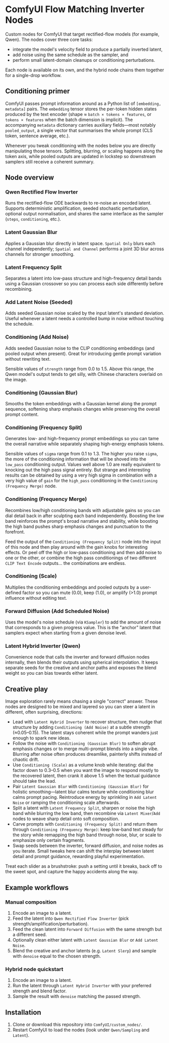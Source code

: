 # ComfyUI Flow Matching Inverter Nodes

Custom nodes for ComfyUI that target rectified-flow models (for example, Qwen). The nodes cover three core tasks:

- integrate the model's velocity field to produce a partially inverted latent,
- add noise using the same schedule as the sampler, and
- perform small latent-domain cleanups or conditioning perturbations.

Each node is available on its own, and the hybrid node chains them together for a single-drop workflow.

## Conditioning primer

ComfyUI passes prompt information around as a Python list of `[embedding, metadata]` pairs. The `embedding` tensor stores the per-token hidden states produced by the text encoder (shape ≈ `batch × tokens × features`, or `tokens × features` when the batch dimension is implicit). The accompanying `metadata` dictionary carries auxiliary fields—most notably `pooled_output`, a single vector that summarises the whole prompt (CLS token, sentence average, etc.).

Whenever you tweak conditioning with the nodes below you are directly manipulating those tensors. Splitting, blurring, or scaling happens along the token axis, while pooled outputs are updated in lockstep so downstream samplers still receive a coherent summary.

## Node overview

### Qwen Rectified Flow Inverter

Runs the rectified-flow ODE backwards to re-noise an encoded latent. Supports deterministic amplification, seeded stochastic perturbation, optional output normalisation, and shares the same interface as the sampler (`steps`, `conditioning`, etc.).

### Latent Gaussian Blur

Applies a Gaussian blur directly in latent space. `Spatial Only` blurs each channel independently; `Spatial and Channel` performs a joint 3D blur across channels for stronger smoothing.

### Latent Frequency Split

Separates a latent into low-pass structure and high-frequency detail bands using a Gaussian crossover so you can process each side differently before recombining.

### Add Latent Noise (Seeded)

Adds seeded Gaussian noise scaled by the input latent's standard deviation. Useful whenever a latent needs a controlled bump in noise without touching the schedule.

### Conditioning (Add Noise)

Adds seeded Gaussian noise to the CLIP conditioning embeddings (and pooled output when present). Great for introducing gentle prompt variation without rewriting text.

Sensible values of `strength` range from 0.0 to 1.5. Above this range, the Qwen model's output tends to get silly, with Chinese characters overlaid on the image.

### Conditioning (Gaussian Blur)

Smooths the token embeddings with a Gaussian kernel along the prompt sequence, softening sharp emphasis changes while preserving the overall prompt content.

### Conditioning (Frequency Split)

Generates low- and high-frequency prompt embeddings so you can tame the overall narrative while separately shaping high-energy emphasis tokens.

Sensible values of `sigma` range from 0.1 to 1.3. The higher you raise `sigma`, the more of the conditioning information that will be shoved into the `low_pass` conditioning output. Values well above 1.0 are really equivalent to knocking out the high pass signal entirely. But strange and interesting results can be obtained by using a very high sigma in combination with a very high value of `gain` for the `high_pass` conditioning in the `Conditioning (Frequency Merge)` node.

### Conditioning (Frequency Merge)

Recombines low/high conditioning bands with adjustable gains so you can dial detail back in after sculpting each band independently. Boosting the low band reinforces the prompt's broad narrative and stability, while boosting the high band pushes sharp emphasis changes and punctuation to the forefront.

Feed the output of the `Conditioning (Frequency Split)` node into the input of this node and then play around with the gain knobs for interesting effects. Or peel off the high or low-pass conditioning and then add noise to one or the other, or combine the high pass conditionings of two different `CLIP Text Encode` outputs... the combinations are endless.

### Conditioning (Scale)

Multiplies the conditioning embeddings and pooled outputs by a user-defined factor so you can mute (0.0), keep (1.0), or amplify (>1.0) prompt influence without editing text.

### Forward Diffusion (Add Scheduled Noise)

Uses the model's noise schedule (via `KSampler`) to add the amount of noise that corresponds to a given progress value. This is the "anchor" latent that samplers expect when starting from a given denoise level.

### Latent Hybrid Inverter (Qwen)

Convenience node that calls the inverter and forward diffusion nodes internally, then blends their outputs using spherical interpolation. It keeps separate seeds for the creative and anchor paths and exposes the blend weight so you can bias towards either latent.

## Creative play

Image exploration rarely means chasing a single "correct" answer. These nodes are designed to be mixed and layered so you can steer a latent in different, often surprising, directions:

- Lead with `Latent Hybrid Inverter` to recover structure, then nudge that structure by adding `Conditioning (Add Noise)` at a subtle strength (≈0.05–0.15). The latent stays coherent while the prompt wanders just enough to spark new ideas.
- Follow the noise with `Conditioning (Gaussian Blur)` to soften abrupt emphasis changes or to merge multi-prompt blends into a single vibe. Blurring after noise often produces dreamlike, painterly shifts instead of chaotic drift.
- Use `Conditioning (Scale)` as a volume knob while iterating: dial the factor down to 0.3–0.5 when you want the image to respond mostly to the recovered latent, then crank it above 1.5 when the textual guidance should take the lead.
- Pair `Latent Gaussian Blur` with `Conditioning (Gaussian Blur)` for holistic smoothing—latent blur calms texture while conditioning blur calms prompt pacing. Reintroduce energy by sprinkling in `Add Latent Noise` or ramping the conditioning scale afterwards.
- Split a latent with `Latent Frequency Split`, sharpen or noise the high band while blurring the low band, then recombine via `Latent Mixer`/`Add` nodes to weave sharp detail onto soft composition.
- Carve prompts with `Conditioning (Frequency Split)` and return them through `Conditioning (Frequency Merge)`: keep low-band text steady for the story while remapping the high band through noise, blur, or scale to emphasize only certain fragments.
- Swap seeds between the inverter, forward diffusion, and noise nodes as you iterate. Small tweaks here can shift the interplay between latent detail and prompt guidance, rewarding playful experimentation.

Treat each slider as a brushstroke: push a setting until it breaks, back off to the sweet spot, and capture the happy accidents along the way.

## Example workflows

### Manual composition

1. Encode an image to a latent.
2. Feed the latent into `Qwen Rectified Flow Inverter` (pick strength/amplification/perturbation).
3. Feed the clean latent into `Forward Diffusion` with the same strength but a different seed.
4. Optionally clean either latent with `Latent Gaussian Blur` or `Add Latent Noise`.
5. Blend the creative and anchor latents (e.g. `Latent Slerp`) and sample with `denoise` equal to the chosen strength.

### Hybrid node quickstart

1. Encode an image to a latent.
2. Run the latent through `Latent Hybrid Inverter` with your preferred strength and blend factor.
3. Sample the result with `denoise` matching the passed strength.

## Installation

1. Clone or download this repository into `ComfyUI/custom_nodes/`.
2. Restart ComfyUI to load the nodes (look under `Qwen/Sampling` and `Latent`).
